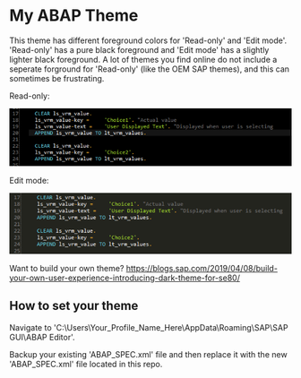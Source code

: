 # My ABAP Theme
This theme has different foreground colors for 'Read-only' and 'Edit mode'. 'Read-only' has a pure black foreground and 'Edit mode' has a slightly lighter black foreground. A lot of themes you find online do not include a seperate forground for 'Read-only' (like the OEM SAP themes), and this can sometimes be frustrating.

Read-only:

![Read-only](https://github.com/Tursko/ABAP-Theme/blob/master/ReadOnly.PNG)

Edit mode:

![Edit](https://github.com/Tursko/ABAP-Theme/blob/master/Edit.PNG)

Want to build your own theme? 
https://blogs.sap.com/2019/04/08/build-your-own-user-experience-introducing-dark-theme-for-se80/

## How to set your theme
Navigate to 'C:\Users\Your_Profile_Name_Here\AppData\Roaming\SAP\SAP GUI\ABAP Editor'.

Backup your existing 'ABAP_SPEC.xml' file and then replace it with the new 'ABAP_SPEC.xml' file located in this repo. 
